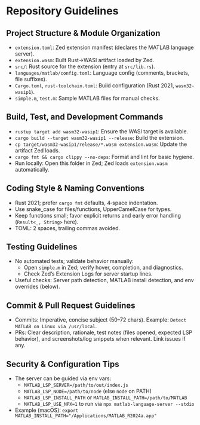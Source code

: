 # Repository Guidelines

## Project Structure & Module Organization
- `extension.toml`: Zed extension manifest (declares the MATLAB language server).
- `extension.wasm`: Built Rust→WASI artifact loaded by Zed.
- `src/`: Rust source for the extension (entry at `src/lib.rs`).
- `languages/matlab/config.toml`: Language config (comments, brackets, file suffixes).
- `Cargo.toml`, `rust-toolchain.toml`: Build configuration (Rust 2021, `wasm32-wasip1`).
- `simple.m`, `test.m`: Sample MATLAB files for manual checks.

## Build, Test, and Development Commands
- `rustup target add wasm32-wasip1`: Ensure the WASI target is available.
- `cargo build --target wasm32-wasip1 --release`: Build the extension.
- `cp target/wasm32-wasip1/release/*.wasm extension.wasm`: Update the artifact Zed loads.
- `cargo fmt && cargo clippy --no-deps`: Format and lint for basic hygiene.
- Run locally: Open this folder in Zed; Zed loads `extension.wasm` automatically.

## Coding Style & Naming Conventions
- Rust 2021; prefer `cargo fmt` defaults, 4‑space indentation.
- Use snake_case for files/functions, UpperCamelCase for types.
- Keep functions small; favor explicit returns and early error handling (`Result<_, String>` here).
- TOML: 2 spaces, trailing commas avoided.

## Testing Guidelines
- No automated tests; validate behavior manually:
  - Open `simple.m` in Zed; verify hover, completion, and diagnostics.
  - Check Zed’s Extension Logs for server startup lines.
- Useful checks: Server path detection, MATLAB install detection, and env overrides (below).

## Commit & Pull Request Guidelines
- Commits: Imperative, concise subject (50–72 chars). Example: `Detect MATLAB on Linux via /usr/local`.
- PRs: Clear description, rationale, test notes (files opened, expected LSP behavior), and screenshots/log snippets when relevant. Link issues if any.

## Security & Configuration Tips
- The server can be guided via env vars:
  - `MATLAB_LSP_SERVER=/path/to/out/index.js`
  - `MATLAB_LSP_NODE=/path/to/node` (else `node` on PATH)
  - `MATLAB_LSP_INSTALL_PATH` or `MATLAB_INSTALL_PATH=/path/to/MATLAB`
  - `MATLAB_LSP_USE_NPX=1` to run via `npx matlab-language-server --stdio`
- Example (macOS): `export MATLAB_INSTALL_PATH="/Applications/MATLAB_R2024a.app"`
